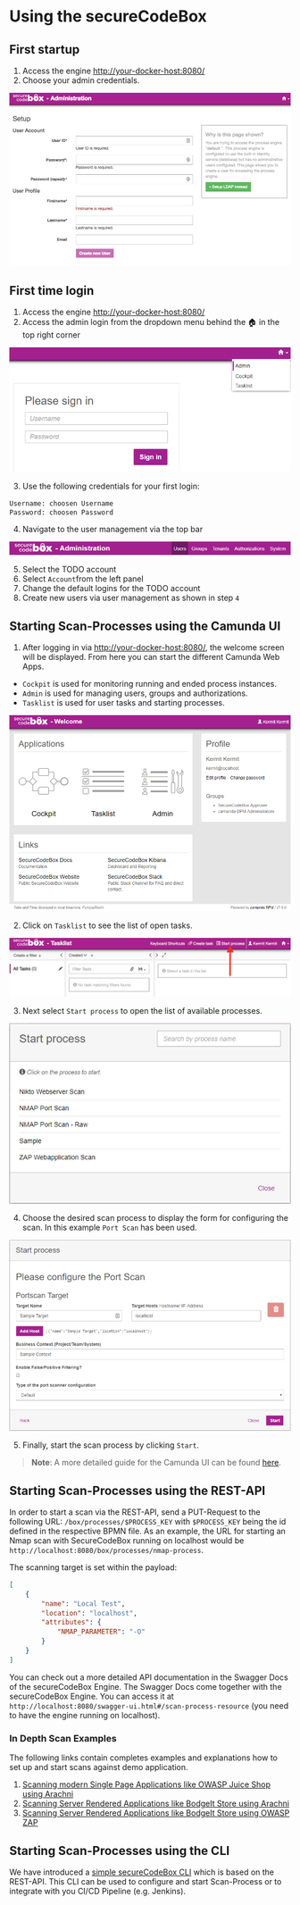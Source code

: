 # Using the secureCodeBox

## First startup

1.  Access the engine [http://your-docker-host:8080/](http://localhost:8080)
2.  Choose your admin credentials.

![Admin setup ](..//resources/first_startup_screen.png)

## First time login

1.  Access the engine [http://your-docker-host:8080/](http://localhost:8080)
2.  Access the admin login from the dropdown menu behind the 🏠 in the top right corner

![Admin Section](../resources/adminSection.png)

3.  Use the following credentials for your first login:

```
Username: choosen Username
Password: choosen Password
```

4.  Navigate to the user management via the top bar

![User management](../resources/userManagement.png)

5.  Select the TODO account
6.  Select `Account`from the left panel
7.  Change the default logins for the TODO account
8.  Create new users via user management as shown in step `4`

## Starting Scan-Processes using the Camunda UI

1.  After logging in via [http://your-docker-host:8080/](http://localhost:8080), the welcome screen will be displayed. From here you can start the different Camunda Web Apps.

-   `Cockpit` is used for monitoring running and ended process instances.
-   `Admin` is used for managing users, groups and authorizations.
-   `Tasklist` is used for user tasks and starting processes.

![Camunda Welcome Screen](../resources/welcome.png)

2.  Click on `Tasklist` to see the list of open tasks.

![Camunda Tasklist Screen](../resources/tasklist.png)

3.  Next select `Start process` to open the list of available processes.

![List of process definitions](../resources/processDefinitions.png)

4.  Choose the desired scan process to display the form for configuring the scan. In this example `Port Scan` has been used.

![Configure a scan](../resources/configureScan.png)

5.  Finally, start the scan process by clicking `Start`.

> **Note**: A more detailed guide for the Camunda UI can be found [here][camundawebapps].

[camundawebapps]: https://docs.camunda.org/manual/7.8/webapps/

## Starting Scan-Processes using the REST-API

In order to start a scan via the REST-API, send a PUT-Request to the following URL:
`/box/processes/$PROCESS_KEY` with `$PROCESS_KEY` being the id defined in the respective BPMN file. As an example, the URL for starting an Nmap scan with SecureCodeBox running on localhost would be `http://localhost:8080/box/processes/nmap-process`.

The scanning target is set within the payload:

```json
[
    {
        "name": "Local Test",
        "location": "localhost",
        "attributes": {
            "NMAP_PARAMETER": "-O"
        }
    }
]
```

You can check out a more detailed API documentation in the Swagger Docs of the secureCodeBox Engine. The Swagger Docs come together with the secureCodeBox Engine. You can access it at `http://localhost:8080/swagger-ui.html#/scan-process-resource` (you need to have the engine running on localhost).

### In Depth Scan Examples

The following links contain completes examples and explanations how to set up and start scans against demo application.

1.  [Scanning modern Single Page Applications like OWASP Juice Shop using Arachni](./usage-examples/arachni-juice-shop-example.md)
2.  [Scanning Server Rendered Applications like BodgeIt Store using Arachni](./usage-examples/arachni-bodgeit-example.md)
3.  [Scanning Server Rendered Applications like BodgeIt Store using OWASP ZAP](./usage-examples/zap-bodgeit-example.md)

## Starting Scan-Processes using the CLI

We have introduced a [simple secureCodeBox CLI](../../cli/README.md) which is based on the REST-API. This CLI can be used to configure and start Scan-Process or to integrate with you CI/CD Pipeline (e.g. Jenkins). 
